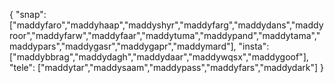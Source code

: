 {
  "snap":  ["maddyfaro","maddyhaap","maddyshyr","maddyfarg","maddydans","maddyroor","maddyfarw","maddyfaar","maddytuma","maddypand","maddytama","maddypars","maddygasr","maddygapr","maddymard"],
  "insta": ["maddybbrag","maddydagh","maddydaar","maddywqsx","maddygoof"],
  "tele":  ["maddytar","maddysaam","maddypass","maddyfars","maddydark"]
}
